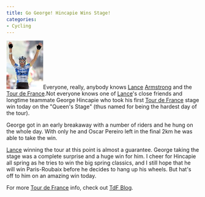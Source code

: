 ```yaml
---
title: Go George! Hincapie Wins Stage!
categories:
- Cycling
---
```


![](/assets/posts/2005/o_GeorgeWinsStage.jpeg)Everyone, really, anybody knows [Lance](http://www.lancearmstrong.com/) [Armstrong](http://www.lancearmstrong.com/) and the [Tour de France](http://www.letour.com/indexus.html).Not everyone knows one of [Lance](http://www.lancearmstrong.com/)'s close friends and longtime teammate
George Hincapie who took his first [Tour de France](http://www.letour.com/indexus.html) stage win today on the "Queen's
Stage" (thus named for being the hardest day of the tour).

George got in an early breakaway with a number of riders and he hung on
the whole day. With only he and Oscar Pereiro left in the final 2km he
was able to take the win.

[Lance](http://www.lancearmstrong.com/) winning the tour at this point is almost a guarantee. George
taking the stage was a complete surprise and a huge win for him. I
cheer for Hincapie all spring as he tries to win the big spring
classics, and I still hope that he will win Paris-Roubaix before he
decides to hang up his wheels. But hat's off to him on an amazing win
today.

For more [Tour de France](http://www.letour.com/indexus.html) info, check out [TdF Blog](http://www.tdfblog.com/).
